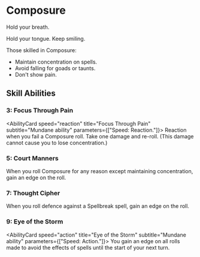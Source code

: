 # Composure

Hold your breath.

Hold your tongue. Keep smiling.

Those skilled in Composure:

- Maintain concentration on spells.
- Avoid falling for goads or taunts.
- Don't show pain.

## Skill Abilities

### 3: Focus Through Pain

<AbilityCard
speed="reaction"
title="Focus Through Pain"
subtitle="Mundane ability"
parameters={["Speed: Reaction."]}>
Reaction when you fail a Composure roll. Take one damage and re-roll. (This damage cannot cause you to lose concentration.)
</AbilityCard>

### 5: Court Manners

<AbilityCard
speed="enhancement"
title="Court Manners"
subtitle="Enhancement">
When you roll Composure for any reason except maintaining concentration, gain an edge on the roll.
</AbilityCard>

### 7: Thought Cipher

<AbilityCard
speed="enhancement"
title="Thought Cipher"
subtitle="Enhancement">
When you roll defence against a Spellbreak spell, gain an edge on the roll.
</AbilityCard>

### 9: Eye of the Storm

<AbilityCard
speed="action"
title="Eye of the Storm"
subtitle="Mundane ability"
parameters={["Speed: Action."]}>
You gain an edge on all rolls made to avoid the effects of spells until the start of your next turn.
</AbilityCard>
